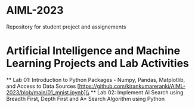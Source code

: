 # AIML-2023
Repository for student project and assignements
# Artificial Intelligence and Machine Learning Projects and Lab Activities
** Lab 01: Introduction to Python Packages - Numpy, Pandas, Matplotlib, and Access to Data Sources [https://github.com/kirankumareranki/AIML-2023/blob/main/01_mnist.ipynb]\\
** Lab 02: Implement AI Search using Breadth First, Depth First and A* Search Algorithm using Python


